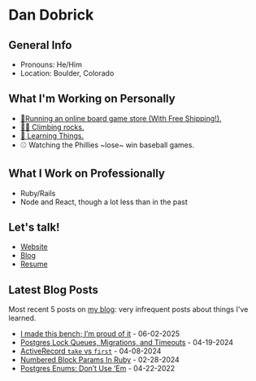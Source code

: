 # Dan Dobrick

## General Info
- Pronouns: He/Him
- Location: Boulder, Colorado

## What I'm Working on Personally
- [🎲Running an online board game store (With Free Shipping!).](https://www.unexplored-games.com)
- [🧗‍♂️ Climbing rocks.](https://www.mountainproject.com/user/201108776/dan-d)
- [🧠 Learning Things.](https://dandobrick.com/blog)
- ⚾️ Watching the Phillies ~lose~ win baseball games.

## What I Work on Professionally
- Ruby/Rails
- Node and React, though a lot less than in the past

## Let's talk!
- [Website](https://dandobrick.com)
- [Blog](https://dandobrick.com/blog)
- [Resume](https://dandobrick.com/assets/Dan_Dobrick_resume_2023.pdf)

## Latest Blog Posts
Most recent 5 posts on [my blog](https://dandobrick.com/blog): very infrequent posts about things I've learned.

<!-- blog starts -->
- [I made this bench; I’m proud of it](http://dandobrick.com/blog/posts/i-made-this-bench-i'm-proud-of-it/) - 06-02-2025
- [Postgres Lock Queues, Migrations, and Timeouts](http://dandobrick.com/blog/posts/postgres-locks-migration-and-timeouts/) - 04-19-2024
- [ActiveRecord `take` vs `first`](http://dandobrick.com/blog/posts/ruby's-take-vs-first/) - 04-08-2024
- [Numbered Block Params In Ruby](http://dandobrick.com/blog/posts/numbered-block-params-in-ruby/) - 02-28-2024
- [Postgres Enums: Don’t Use ‘Em](http://dandobrick.com/blog/posts/postgres-enums-don't-use-'em/) - 04-22-2022
<!-- blog ends -->
